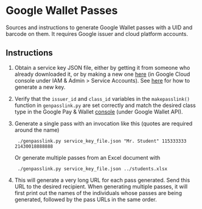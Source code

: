 # Google Wallet Passes
Sources and instructions to generate Google Wallet passes with a UID and barcode on them. It requires Google issuer and cloud platform accounts.

## Instructions
1. Obtain a service key JSON file, either by getting it from someone who already downloaded it, or by making a new one [here](https://console.cloud.google.com/iam-admin/serviceaccounts/) (in Google Cloud console under IAM & Admin > Service Accounts). See [here](https://developers.google.com/wallet/retail/loyalty-cards/web/prerequisites) for how to generate a new key.
1. Verify that the `issuer_id` and `class_id` variables in the `makepasslink()` function in `genpasslink.py` are set correctly and match the desired class type in the Google Pay & Wallet [console](https://pay.google.com/business/console/) (under Google Wallet API).
1. Generate a single pass with an invocation like this (quotes are required around the name)

        ./genpasslink.py service_key_file.json "Mr. Student" 115333333 21430018888888
     
   Or generate multiple passes from an Excel document with 

        ./genpasslink.py service_key_file.json ../students.xlsx

1. This will generate a very long URL for each pass generated. Send this URL to the desired recipient. When generating multiple passes, it will first print out the names of the individuals whose passes are being generated, followed by the pass URLs in the same order.
